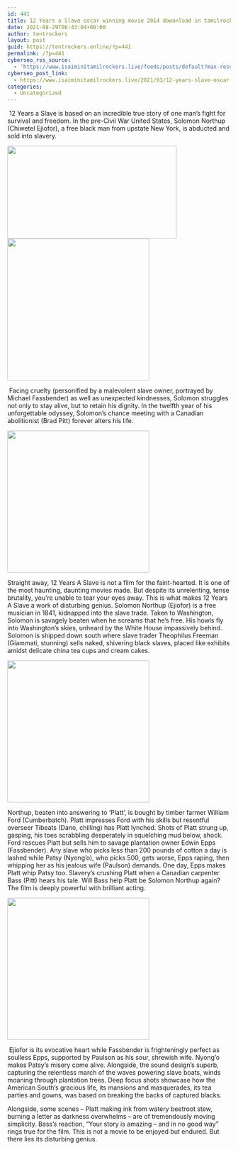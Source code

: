```yaml
---
id: 441
title: 12 Years a Slave oscar winning movie 2014 dowanload in tamilrockers and isaimini
date: 2021-08-29T06:43:04+00:00
author: tentrockers
layout: post
guid: https://tentrockers.online/?p=441
permalink: /?p=441
cyberseo_rss_source:
  - 'https://www.isaiminitamilrockers.live/feeds/posts/default?max-results=150&start-index=151'
cyberseo_post_link:
  - https://www.isaiminitamilrockers.live/2021/03/12-years-slave-oscar-winning-movie-2014.html
categories:
  - Uncategorized
---
```

<meta content="&nbsp;12 Years a Slave is based on an incredible true story of one man's fight for survival and freedom. In the pre-Civil War United States, ..." name="twitter:description" />

  


<center>
</center>

  
<ins data-width="0" data-height="0" class="la6328e02d3" data-domain="//aaaaaco.com" data-affquery="/81dee8bcaf/a6328e02d3/?placementName=default"></ins>

&nbsp;12 Years a Slave is based on an incredible true story of one man&#8217;s fight for survival and freedom. In the pre-Civil War United States, Solomon Northup (Chiwetel Ejiofor), a free black man from upstate New York, is abducted and sold into slavery.<ins data-width="0" data-height="0" class="la6328e02d3" data-domain="//aaaaaco.com" data-affquery="/81dee8bcaf/a6328e02d3/?placementName=default"></ins>

<div class="separator">
  <a href="https://1.bp.blogspot.com/-lWmvvaqq_m8/YE2OAzxTREI/AAAAAAAAAh0/EI0Q8pNi6TsN3RJV1gS35X4NLZtAWZagQCLcBGAsYHQ/s1800/image_600682a0.jpeg" imageanchor="1"><img loading="lazy" border="0" data-original-height="968" data-original-width="1800" height="209" src="https://1.bp.blogspot.com/-lWmvvaqq_m8/YE2OAzxTREI/AAAAAAAAAh0/EI0Q8pNi6TsN3RJV1gS35X4NLZtAWZagQCLcBGAsYHQ/w382-h209/image_600682a0.jpeg" width="382" /></a>
</div>



<div class="separator">
  <a href="https://aaaaaco.com/d4c26a5800/3d2ace1bbb/?placementName=default" imageanchor="1" target="_blank" rel="noopener"><img border="0" data-original-height="166" data-original-width="800" src="https://1.bp.blogspot.com/-rL8FbMAKmxE/YE2OJUndyBI/AAAAAAAAAh4/iaZwiVdlAqgOoVpcVNCjcMVniQFy_RL3gCLcBGAsYHQ/s320/unnamed.gif" width="320" /></a>
</div>

<ins data-width="0" data-height="0" class="la6328e02d3" data-domain="//aaaaaco.com" data-affquery="/81dee8bcaf/a6328e02d3/?placementName=default"></ins><ins data-width="0" data-height="0" class="la6328e02d3" data-domain="//aaaaaco.com" data-affquery="/81dee8bcaf/a6328e02d3/?placementName=default"></ins>

&nbsp;Facing cruelty (personified by a malevolent slave owner, portrayed by Michael Fassbender) as well as unexpected kindnesses, Solomon struggles not only to stay alive, but to retain his dignity. In the twelfth year of his unforgettable odyssey, Solomon&#8217;s chance meeting with a Canadian abolitionist (Brad Pitt) forever alters his life.

<div class="separator">
  <a href="https://aaaaaco.com/d4c26a5800/3d2ace1bbb/?placementName=default" imageanchor="1" target="_blank" rel="noopener"><img border="0" data-original-height="166" data-original-width="800" src="https://1.bp.blogspot.com/-AdTeYFN-qk4/YE2OQbx8kgI/AAAAAAAAAh8/sfHxxRu1oGMm0GJsnwkYZ47MboQNyrPqACLcBGAsYHQ/s320/unnamed.gif" width="320" /></a>
</div>

<ins data-width="0" data-height="0" class="la6328e02d3" data-domain="//aaaaaco.com" data-affquery="/81dee8bcaf/a6328e02d3/?placementName=default"></ins>

Straight away, 12 Years A Slave is not a film for the faint-hearted. It is one of the most haunting, daunting movies made. But despite its unrelenting, tense brutality, you&#8217;re unable to tear your eyes away. This is what makes 12 Years A Slave a work of disturbing genius. Solomon Northup (Ejiofor) is a free musician in 1841, kidnapped into the slave trade. Taken to Washington, Solomon is savagely beaten when he screams that he&#8217;s free. His howls fly into Washington&#8217;s skies, unheard by the White House impassively behind. Solomon is shipped down south where slave trader Theophilus Freeman (Giammati, stunning) sells naked, shivering black slaves, placed like exhibits amidst delicate china tea cups and cream cakes.&nbsp;<ins data-width="0" data-height="0" class="la6328e02d3" data-domain="//aaaaaco.com" data-affquery="/81dee8bcaf/a6328e02d3/?placementName=default"></ins>

<div class="separator">
  <a href="https://aaaaaco.com/d4c26a5800/3d2ace1bbb/?placementName=default" imageanchor="1" target="_blank" rel="noopener"><img border="0" data-original-height="166" data-original-width="800" src="https://1.bp.blogspot.com/-ENASjVSI6pg/YE2OWiwMM5I/AAAAAAAAAiA/ZNMpVVAZ4YwwtS1PEKGCR_Pcd0rofqYQwCLcBGAsYHQ/s320/unnamed.gif" width="320" /></a>
</div>

<ins data-width="0" data-height="0" class="la6328e02d3" data-domain="//aaaaaco.com" data-affquery="/81dee8bcaf/a6328e02d3/?placementName=default"></ins>

Northup, beaten into answering to &#8216;Platt&#8217;, is bought by timber farmer William Ford (Cumberbatch). Platt impresses Ford with his skills but resentful overseer Tibeats (Dano, chilling) has Platt lynched. Shots of Platt strung up, gasping, his toes scrabbling desperately in squelching mud below, shock. Ford rescues Platt but sells him to savage plantation owner Edwin Epps (Fassbender). Any slave who picks less than 200 pounds of cotton a day is lashed while Patsy (Nyong&#8217;o), who picks 500, gets worse, Epps raping, then whipping her as his jealous wife (Paulson) demands. One day, Epps makes Platt whip Patsy too. Slavery&#8217;s crushing Platt when a Canadian carpenter Bass (Pitt) hears his tale. Will Bass help Platt be Solomon Northup again? The film is deeply powerful with brilliant acting.

<div class="separator">
  <a href="https://aaaaaco.com/d4c26a5800/3d2ace1bbb/?placementName=default" imageanchor="1" target="_blank" rel="noopener"><img border="0" data-original-height="166" data-original-width="800" src="https://1.bp.blogspot.com/-UMipNQnJ5XU/YE2Oc4IFrAI/AAAAAAAAAiE/ZlPhYXCeBd8NL-LntXkSnkU3RJ5F4pUUwCLcBGAsYHQ/s320/unnamed.gif" width="320" /></a>
</div>

<ins data-width="0" data-height="0" class="la6328e02d3" data-domain="//aaaaaco.com" data-affquery="/81dee8bcaf/a6328e02d3/?placementName=default"></ins><ins data-width="0" data-height="0" class="la6328e02d3" data-domain="//aaaaaco.com" data-affquery="/81dee8bcaf/a6328e02d3/?placementName=default"></ins>

&nbsp;Ejiofor is its evocative heart while Fassbender is frighteningly perfect as soulless Epps, supported by Paulson as his sour, shrewish wife. Nyong&#8217;o makes Patsy&#8217;s misery come alive. Alongside, the sound design&#8217;s superb, capturing the relentless march of the waves powering slave boats, winds moaning through plantation trees. Deep focus shots showcase how the American South&#8217;s gracious life, its mansions and masquerades, its tea parties and gowns, was based on breaking the backs of captured blacks.&nbsp;<ins data-width="0" data-height="0" class="la6328e02d3" data-domain="//aaaaaco.com" data-affquery="/81dee8bcaf/a6328e02d3/?placementName=default"></ins>

<ins data-width="0" data-height="0" class="la6328e02d3" data-domain="//aaaaaco.com" data-affquery="/81dee8bcaf/a6328e02d3/?placementName=default"></ins><ins data-width="0" data-height="0" class="la6328e02d3" data-domain="//aaaaaco.com" data-affquery="/81dee8bcaf/a6328e02d3/?placementName=default"></ins>

Alongside, some scenes &#8211; Platt making ink from watery beetroot stew, burning a letter as darkness overwhelms &#8211; are of tremendously moving simplicity. Bass&#8217;s reaction, &#8220;Your story is amazing &#8211; and in no good way&#8221; rings true for the film. This is not a movie to be enjoyed but endured. But there lies its disturbing genius.

<center>
</center>